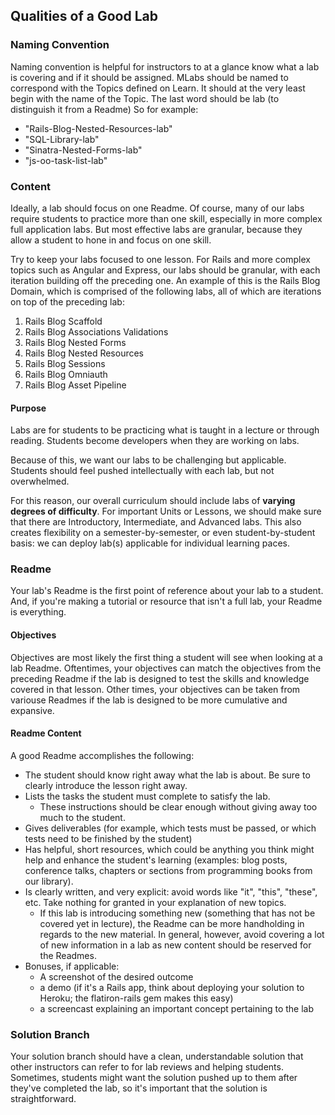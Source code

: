 ## Qualities of a Good Lab

### Naming Convention

Naming convention is helpful for instructors to at a glance know what a lab is covering and if it should be assigned. MLabs should be named to correspond with the Topics defined on Learn. It should at the very least begin with the name of the Topic. The last word should be lab (to distinguish it from a Readme) So for example:

* "Rails-Blog-Nested-Resources-lab"
* "SQL-Library-lab"
* "Sinatra-Nested-Forms-lab"
* "js-oo-task-list-lab"


### Content

Ideally, a lab should focus on one Readme. Of course, many of our labs require students to practice more than one skill, especially in more complex full application labs. But most effective labs are granular, because they allow a student to hone in and focus on one skill.

Try to keep your labs focused to one lesson. For Rails and more complex topics such as Angular and Express, our labs should be granular, with each iteration building off the preceding one. An example of this is the Rails Blog Domain, which is comprised of the following labs, all of which are iterations on top of the preceding lab:

1. Rails Blog Scaffold
2. Rails Blog Associations Validations
3. Rails Blog Nested Forms
4. Rails Blog Nested Resources
5. Rails Blog Sessions
6. Rails Blog Omniauth
7. Rails Blog Asset Pipeline

#### Purpose

Labs are for students to be practicing what is taught in a lecture or through reading. Students become developers when they are working on labs.

Because of this, we want our labs to be challenging but applicable. Students should feel pushed intellectually with each lab, but not overwhelmed.

For this reason, our overall curriculum should include labs of **varying degrees of difficulty**. For important Units or Lessons, we should make sure that there are Introductory, Intermediate, and Advanced labs. This also creates flexibility on a semester-by-semester, or even student-by-student basis: we can deploy lab(s) applicable for individual learning paces.


### Readme

Your lab's Readme is the first point of reference about your lab to a student. And, if you're making a tutorial or resource that isn't a full lab, your Readme is everything.

#### Objectives

Objectives are most likely the first thing a student will see when looking at a lab Readme. Oftentimes, your objectives can match the objectives from the preceding Readme if the lab is designed to test the skills and knowledge covered in that lesson. Other times, your objectives can be taken from variouse Readmes if the lab is designed to be more cumulative and expansive.

#### Readme Content

A good Readme accomplishes the following:

* The student should know right away what the lab is about. Be sure to clearly introduce the lesson right away.
* Lists the tasks the student must complete to satisfy the lab.
  * These instructions should be clear enough without giving away too much to the student.
* Gives deliverables (for example, which tests must be passed, or which tests need to be finished by the student)
* Has helpful, short resources, which could be anything you think might help and enhance the student's learning (examples: blog posts, conference talks, chapters or sections from programming books from our library).
* Is clearly written, and very explicit: avoid words like "it", "this", "these", etc. Take nothing for granted in your explanation of new topics.
  * If this lab is introducing something new (something that has not be covered yet in lecture), the Readme can be more handholding in regards to the new material. In general, however, avoid covering a lot of new information in a lab as new content should be reserved for the Readmes. 
* Bonuses, if applicable:
  * A screenshot of the desired outcome
  * a demo (if it's a Rails app, think about deploying your solution to Heroku; the flatiron-rails gem makes this easy)
  * a screencast explaining an important concept pertaining to the lab

### Solution Branch

Your solution branch should have a clean, understandable solution that other instructors can refer to for lab reviews and helping students. Sometimes, students might want the solution pushed up to them after they've completed the lab, so it's important that the solution is straightforward.

